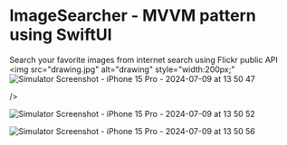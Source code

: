 # ImageSearcher - MVVM pattern using SwiftUI
Search your favorite images from internet search using Flickr public API
<img src="drawing.jpg" alt="drawing" style="width:200px;"
![Simulator Screenshot - iPhone 15 Pro - 2024-07-09 at 13 50 47](https://github.com/bastinrajs/ImageSearcher/assets/175140104/75b06ec0-2a8c-4261-93ad-58f4978e506d)

/>


![Simulator Screenshot - iPhone 15 Pro - 2024-07-09 at 13 50 52](https://github.com/bastinrajs/ImageSearcher/assets/175140104/889899dd-eff3-46cf-8721-f447466c7b48)



![Simulator Screenshot - iPhone 15 Pro - 2024-07-09 at 13 50 56](https://github.com/bastinrajs/ImageSearcher/assets/175140104/a7f6043e-a393-4c31-8dcc-e751456e39bb)
